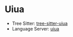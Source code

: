 # Uiua

- Tree Sitter: [tree-sitter-uiua](https://github.com/shnarazk/tree-sitter-uiua)
- Language Server: [uiua](https://github.com/uiua-lang/uiua)
